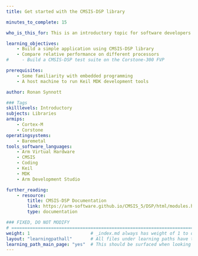 ```yaml
---
title: Get started with the CMSIS-DSP library

minutes_to_complete: 15

who_is_this_for: This is an introductory topic for software developers new to CMSIS-DSP.

learning_objectives: 
    - Build a simple application using CMSIS-DSP library
    - Compare relative performance on different processors
#     - Build a CMSIS-DSP test suite on the Corstone-300 FVP

prerequisites:
    - Some familiarity with embedded programming
    - A host machine to run Keil MDK development tools

author: Ronan Synnott

### Tags
skilllevels: Introductory
subjects: Libraries
armips:
    - Cortex-M
    - Corstone
operatingsystems:
    - Baremetal
tools_software_languages:
    - Arm Virtual Hardware
    - CMSIS
    - Coding
    - Keil
    - MDK
    - Arm Development Studio

further_reading:
    - resource:
        title: CMSIS-DSP Documentation
        link: https://arm-software.github.io/CMSIS_5/DSP/html/modules.html
        type: documentation

### FIXED, DO NOT MODIFY
# ================================================================================
weight: 1                       # _index.md always has weight of 1 to order correctly
layout: "learningpathall"       # All files under learning paths have this same wrapper
learning_path_main_page: "yes"  # This should be surfaced when looking for related content. Only set for _index.md of learning path content.
---
```

